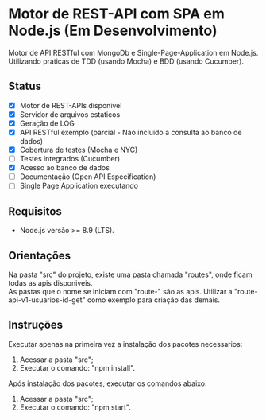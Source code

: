 # Motor de REST-API com SPA em Node.js (Em Desenvolvimento)
Motor de API RESTful com MongoDb e Single-Page-Application em Node.js.  
Utilizando praticas de TDD (usando Mocha) e BDD (usando Cucumber).

## Status
- [x] Motor de REST-APIs disponivel
- [x] Servidor de arquivos estaticos
- [x] Geração de LOG
- [x] API RESTful exemplo (parcial - Não incluido a consulta ao banco de dados)
- [x] Cobertura de testes (Mocha e NYC)
- [ ] Testes integrados (Cucumber)
- [x] Acesso ao banco de dados
- [ ] Documentação (Open API Especification)
- [ ] Single Page Application executando

## Requisitos
* Node.js versão >= 8.9 (LTS).

## Orientações
Na pasta "src" do projeto, existe uma pasta chamada "routes", onde ficam todas as apis disponiveis.  
As pastas que o nome se iniciam com "route-" são as apis.
Utilizar a "route-api-v1-usuarios-id-get" como exemplo para criação das demais.

## Instruções
Executar apenas na primeira vez a instalação dos pacotes necessarios:
1. Acessar a pasta "src";
2. Executar o comando: "npm install".  

Após instalação dos pacotes, executar os comandos abaixo:
1. Acessar a pasta "src";
2. Executar o comando: "npm start".
